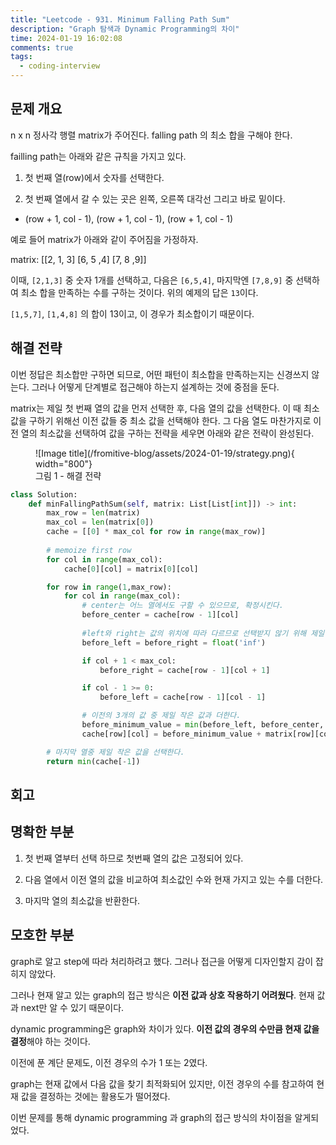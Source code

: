 ```yaml
---
title: "Leetcode - 931. Minimum Falling Path Sum"
description: "Graph 탐색과 Dynamic Programming의 차이"
time: 2024-01-19 16:02:08
comments: true
tags:
  - coding-interview
---
```


## 문제 개요

n x n 정사각 행렬 matrix가 주어진다. falling path 의 최소 합을 구해야 한다.

failling path는 아래와 같은 규칙을 가지고 있다.

1. 첫 번째 열(row)에서 숫자를 선택한다. 

2. 첫 번째 열에서 갈 수 있는 곳은 왼쪽, 오른쪽 대각선 그리고 바로 밑이다.
- (row + 1, col - 1), (row + 1, col - 1), (row + 1, col - 1)

예로 들어 matrix가 아래와 같이 주어짐을 가정하자.

matrix: 
[[2, 1, 3]
 [6, 5 ,4]
 [7, 8 ,9]]

이때, `[2,1,3]` 중 숫자 1개를 선택하고, 다음은 `[6,5,4]`, 마지막엔 `[7,8,9]` 중 선택하여 최소 합을 만족하는 수를 구하는 것이다. 위의 예제의 답은 `13`이다.

`[1,5,7]`, `[1,4,8]` 의 합이 13이고, 이 경우가 최소합이기 때문이다.

## 해결 전략

이번 정답은 최소합만 구하면 되므로, 어떤 패턴이 최소합을 만족하는지는 신경쓰지 않는다. 그러나 어떻게 단계별로 접근해야 하는지 설계하는 것에 중점을 둔다.

matrix는 제일 첫 번째 열의 값을 먼저 선택한 후, 다음 열의 값을 선택한다. 이 때 최소값을 구하기 위해선 이전 값들 중 최소 값을 선택해야 한다. 그 다음 열도 마찬가지로 이전 열의 최소값을 선택하여 값을 구하는 전략을 세우면 아래와 같은 전략이 완성된다.

<figure markdown>
![Image title](/fromitive-blog/assets/2024-01-19/strategy.png){ width="800"}
<figcaption>그림 1 - 해결 전략</figcaption>
</figure>

``` python
class Solution:
    def minFallingPathSum(self, matrix: List[List[int]]) -> int:
        max_row = len(matrix)
        max_col = len(matrix[0])
        cache = [[0] * max_col for row in range(max_row)]
        
        # memoize first row
        for col in range(max_col):
            cache[0][col] = matrix[0][col]

        for row in range(1,max_row):
            for col in range(max_col):
                # center는 어느 열에서도 구할 수 있으므로, 확정시킨다.
                before_center = cache[row - 1][col]
                
                #left와 right는 값의 위치에 따라 다르므로 선택받지 않기 위해 제일 큰 값으로 지정한다. 
                before_left = before_right = float('inf')

                if col + 1 < max_col:
                    before_right = cache[row - 1][col + 1]

                if col - 1 >= 0:
                    before_left = cache[row - 1][col - 1]

                # 이전의 3개의 값 중 제일 작은 값과 더한다.
                before_minimum_value = min(before_left, before_center, before_right)
                cache[row][col] = before_minimum_value + matrix[row][col]

        # 마지막 열중 제일 작은 값을 선택한다.
        return min(cache[-1])
```

## 회고

## 명확한 부분

1. 첫 번째 열부터 선택 하므로 첫번째 열의 값은 고정되어 있다.

2. 다음 열에서 이전 열의 값을 비교하여 최소값인 수와 현재 가지고 있는 수를 더한다.

3. 마지막 열의 최소값을 반환한다.


## 모호한 부분

graph로 알고 step에 따라 처리하려고 했다. 그러나 접근을 어떻게 디자인할지 감이 잡히지 않았다.

그러나 현재 알고 있는 graph의 접근 방식은 **이전 값과 상호 작용하기 어려웠다**. 현재 값과 next만 알 수 있기 때문이다.

dynamic programming은 graph와 차이가 있다. **이전 값의 경우의 수만큼 현재 값을 결정**해야 하는 것이다.

이전에 푼 계단 문제도, 이전 경우의 수가 1 또는 2였다.

graph는 현재 값에서 다음 값을 찾기 최적화되어 있지만, 이전 경우의 수를 참고하여 현재 값을 결정하는 것에는 활용도가 떨어졌다.

이번 문제를 통해 dynamic programming 과 graph의 접근 방식의 차이점을 알게되었다.
